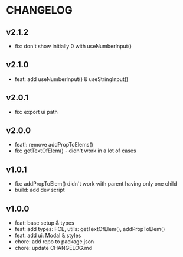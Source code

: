 # CHANGELOG

## v2.1.2
- fix: don't show initially 0 with useNumberInput()

## v2.1.0
- feat: add useNumberInput() & useStringInput()

## v2.0.1
- fix: export ui path

## v2.0.0
- feat!: remove addPropToElems()
- fix: getTextOfElem() - didn't work in a lot of cases

## v1.0.1
- fix: addPropToElem() didn't work with parent having only one child
- build: add dev script

## v1.0.0
- feat: base setup & types
- feat: add types: FCE, utils: getTextOfElem(), addPropToElem()
- feat: add ui: Modal & styles
- chore: add repo to package.json
- chore: update CHANGELOG.md